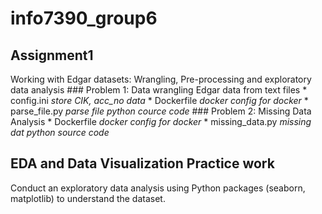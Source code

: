 # info7390_group6

## Assignment1
  Working with Edgar datasets: Wrangling, Pre-processing and exploratory data analysis
    ### Problem 1: Data wrangling Edgar data from text files
    * config.ini *store CIK, acc_no data*
    * Dockerfile *docker config for docker*
    * parse_file.py *parse file python cource code*
    ### Problem 2: Missing Data Analysis
    * Dockerfile *docker config for docker*
    * missing_data.py *missing dat python source code*

## EDA and Data Visualization Practice work

  Conduct an exploratory data analysis using Python packages (seaborn, matplotlib) to understand the dataset.
